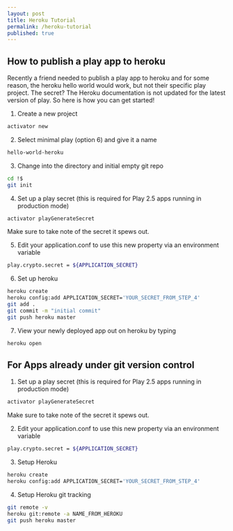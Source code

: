 ```yaml
---
layout: post
title: Heroku Tutorial
permalink: /heroku-tutorial
published: true
---
```


## How to publish a play app to heroku

Recently a friend needed to publish a play app to heroku and for some reason, the heroku hello world would work, but not their specific play project.  The secret? The Heroku documentation is not updated for the latest version of play. So here is how you can get started!

1) Create a new project
```bash
activator new
```

2) Select minimal play (option 6) and give it a name
```bash
hello-world-heroku
```

3) Change into the directory and initial empty git repo
```bash
cd !$
git init
```

4) Set up a play secret (this is required for Play 2.5 apps running in production mode)
```bash
activator playGenerateSecret
```
Make sure to take note of the secret it spews out.

5) Edit your application.conf to use this new property via an environment variable
```bash
play.crypto.secret = ${APPLICATION_SECRET}
```

6) Set up heroku
```bash
heroku create
heroku config:add APPLICATION_SECRET='YOUR_SECRET_FROM_STEP_4'
git add .
git commit -m "initial commit"
git push heroku master
```

7) View your newly deployed app out on heroku by typing
```bash
heroku open
```

## For Apps already under git version control
1)  Set up a play secret (this is required for Play 2.5 apps running in production mode)
```bash
activator playGenerateSecret
```
Make sure to take note of the secret it spews out.

2) Edit your application.conf to use this new property via an environment variable
```bash
play.crypto.secret = ${APPLICATION_SECRET}
```

3) Setup Heroku
```bash
heroku create
heroku config:add APPLICATION_SECRET='YOUR_SECRET_FROM_STEP_4'
```

4) Setup Heroku git tracking
```bash
git remote -v
heroku git:remote -a NAME_FROM_HEROKU
git push heroku master
```











